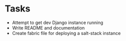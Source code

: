 # Tasks

- Attempt to get dev Django instance running
- Write README and documentation
- Create fabric file for deploying a salt-stack instance
